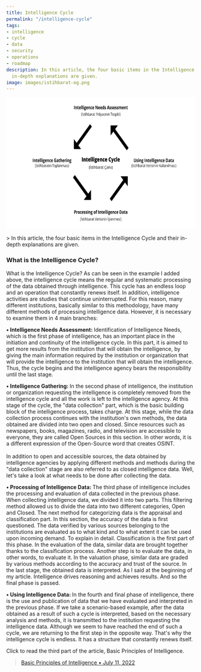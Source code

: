 ```yaml
---
title: Intelligence Cycle
permalink: "/intelligence-cycle"
tags:
- intelligence
- cycle
- data
- security
- operations
- roadmap
description: In this article, the four basic items in the Intelligence Cycle and their
  in-depth explanations are given.
image: images/istihbarat-og.png
---
```


<p align="center">
	<img src="/images/intelligence_cycle.png" height="350" width="700">
</p>
> In this article, the four basic items in the Intelligence Cycle and their in-depth explanations are given. 


### What is the Intelligence Cycle?<br>
What is the Intelligence Cycle? As can be seen in the example I added above, the intelligence cycle means the regular and systematic processing of the data obtained through intelligence. This cycle has an endless loop and an operation that constantly renews itself. In addition, intelligence activities are studies that continue uninterrupted. For this reason, many different institutions, basically similar to this methodology, have many different methods of processing intelligence data. However, it is necessary to examine them in 4 main branches:<br>

<b> • Intelligence Needs Assessment: </b> Identification of Intelligence Needs, which is the first phase of intelligence, has an important place in the initiation and continuity of the intelligence cycle. In this part, it is aimed to get more results from the institution that will obtain the intelligence, by giving the main information required by the institution or organization that will provide the intelligence to the institution that will obtain the intelligence. Thus, the cycle begins and the intelligence agency bears the responsibility until the last stage.<br>

<b> • Intelligence Gathering: </b> In the second phase of intelligence, the institution or organization requesting the intelligence is completely removed from the intelligence cycle and all the work is left to the intelligence agency. At this stage of the cycle, the "data collection" part, which is the basic building block of the intelligence process, takes charge. At this stage, while the data collection process continues with the institution's own methods, the data obtained are divided into two open and closed. Since resources such as newspapers, books, magazines, radio, and television are accessible to everyone, they are called Open Sources in this section. In other words, it is a different expression of the Open-Source word that creates OSINT.<br><br>
In addition to open and accessible sources, the data obtained by intelligence agencies by applying different methods and methods during the "data collection" stage are also referred to as closed intelligence data. Well, let's take a look at what needs to be done after collecting the data.<br>

<b> • Processing of Intelligence Data: </b> The third phase of intelligence includes the processing and evaluation of data collected in the previous phase. When collecting intelligence data, we divided it into two parts. This filtering method allowed us to divide the data into two different categories, Open and Closed. The next method for categorizing data is the appraisal and classification part. In this section, the accuracy of the data is first questioned. The data verified by various sources belonging to the institutions are evaluated as to what kind and to what extent it can be used upon incoming demand. To explain in detail. Classification is the first part of this phase. In the evaluation of the data, similar data are brought together thanks to the classification process. Another step is to evaluate the data, in other words, to evaluate it. In the valuation phase, similar data are graded by various methods according to the accuracy and trust of the source. In the last stage, the obtained data is interpreted. As I said at the beginning of my article. Intelligence drives reasoning and achieves results. And so the final phase is passed.

<b> • Using Intelligence Data: </b>In the fourth and final phase of intelligence, there is the use and publication of data that we have evaluated and interpreted in the previous phase. If we take a scenario-based example, after the data obtained as a result of such a cycle is interpreted, based on the necessary analysis and methods, it is transmitted to the institution requesting the intelligence data. Although we seem to have reached the end of such a cycle, we are returning to the first step in the opposite way. That's why the intelligence cycle is endless. It has a structure that constantly renews itself.
<br>

Click to read the third part of the article, Basic Principles of Intelligence.
> [Basic Principles of Intelligence • July 11, 2022](/basic-principles-of-intelligence)
